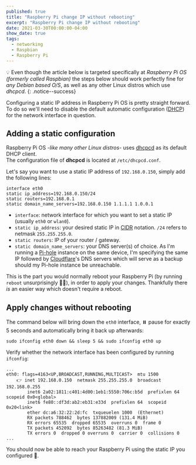 ```yaml
---
published: true
title: "Raspberry Pi change IP without rebooting"
excerpt: "Raspberry Pi change IP without rebooting"
date: 2021-03-30T00:00:00-04:00
show_date: true
tags:
  - networking
  - Raspbian
  - Raspberry Pi
---
```


💡 Even though the article below is targeted specifically at *Raspberry Pi OS (formerly called Raspbian)* the steps below should work perfectly fine for *any Debian based O/S*, as well as any other Linux distros which use *dhcpcd*.
{: .notice--success}

Configuring a static IP address in Raspberry Pi OS is pretty straight forward.
To do so we'll need to disable the default automatic configuration ([DHCP](https://en.wikipedia.org/wiki/Dynamic_Host_Configuration_Protocol)) for the network interface in question.

## Adding a static configuration

Raspberry Pi OS *-like many other Linux distros-* uses [dhcpcd](https://wiki.archlinux.org/index.php/Dhcpcd) as its default DHCP client.  
The configuration file of **dhcpcd** is located at `/etc/dhcpcd.conf`.

Let's say you want to use a static IP address of `192.168.0.150`, simply add the following lines:

```shell
interface eth0
static ip_address=192.168.0.150/24
static routers=192.168.0.1
static domain_name_servers=192.168.0.150 1.1.1.1 1.0.0.1
```

- `interface`: network interface for which you want to set a static IP (usually `eth0` or `wlan0`).
- `static ip_address`: your desired static IP in [CIDR](https://en.wikipedia.org/wiki/Classless_Inter-Domain_Routing) notation. `/24` refers to netmask `255.255.255.0`.
- `static routers`: IP of your router / gateway.
- `static domain_name_servers`: your DNS server(s) of choice. As I'm running a [Pi-hole](https://pi-hole.net/) instance on the same device, I'm specifying the same IP followed by [Cloudflare](https://1.1.1.1/dns/)'s DNS servers which will serve as a backup should my Pi-hole instance be unreachable.

This is the part you would normally reboot your Raspberry Pi (by running `reboot` unsurprisingly 🤷‍♂️), in order to apply your changes.
Thankfully there *is* an easier way which doesn't require a reboot.

## Apply changes without rebooting

The command below will bring down the `eth0` interface, ⏸️ pause for exactly 5 seconds and automatically bring it back up afterwards:

```shell
sudo ifconfig eth0 down && sleep 5 && sudo ifconfig eth0 up
```

Verify whether the network interface has been configured by running `ifconfig`:

```shell
...
eth0: flags=4163<UP,BROADCAST,RUNNING,MULTICAST>  mtu 1500
    👉 inet 192.168.0.150  netmask 255.255.255.0  broadcast 192.168.0.255
        inet6 2a02:1811:c401:4d00:1eb1:5550:706c:b5d  prefixlen 64  scopeid 0x0<global>
        inet6 fe80::df3d:ab2:eb31:e33d  prefixlen 64  scopeid 0x20<link>
        ether dc:a6:32:22:2d:fc  txqueuelen 1000  (Ethernet)
        RX packets 788462  bytes 137882009 (131.4 MiB)
        RX errors 65535  dropped 65535  overruns 0  frame 0
        TX packets 452092  bytes 85263482 (81.3 MiB)
        TX errors 0  dropped 0 overruns 0  carrier 0  collisions 0
...
```

You should now be able to reach your Raspberry Pi using the static IP you configured 👏.
